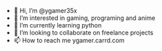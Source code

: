 - 👋 Hi, I’m @ygamer35x
- 👀 I’m interested in gaming, programing and anime
- 🌱 I’m currently learning python
- 💞️ I’m looking to collaborate on freelance projects
- 📫 How to reach me ygamer.carrd.com

<!---
ygamer35x/ygamer35x is a ✨ special ✨ repository because its `README.md` (this file) appears on your GitHub profile.
You can click the Preview link to take a look at your changes.
--->
